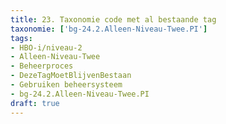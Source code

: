 ```yaml
---
title: 23. Taxonomie code met al bestaande tag
taxonomie: ['bg-24.2.Alleen-Niveau-Twee.PI']
tags:
- HBO-i/niveau-2
- Alleen-Niveau-Twee
- Beheerproces
- DezeTagMoetBlijvenBestaan
- Gebruiken beheersysteem
- bg-24.2.Alleen-Niveau-Twee.PI
draft: true 
---
```

